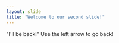 ```yaml
---
layout: slide
title: "Welcome to our second slide!"
---
```

"I'll be back!"
Use the left arrow to go back!
